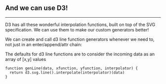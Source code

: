 ## And we can use D3!

***

D3 has all these wonderful interpolation functions, built on top of the SVG specification. We can use them to make our custom generators better!

We can create and call d3 line function generators whenever we need to, not just in an enter/append/attr chain:

The defaults for d3 line functions are to consider the incoming data as an array of [x,y] values

```
function genLine(data, xfunction, yfunction, interpolator) {
  return d3.svg.line().interpolate(interpolator)(data)
}
```
